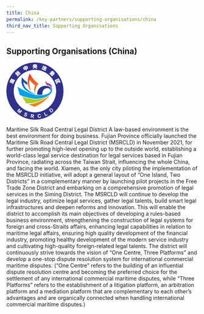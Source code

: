 ```yaml
---
title: China
permalink: /key-partners/supporting-organisations/china
third_nav_title: Supporting Organisations
---
```

<style>
   
  .img-logo img {
    max-height: 70px;
    width: auto; 
    margin-left: 0; 
    }
    
    .msrcld-logo img {
    max-height: 150px;
  }
</style>

## Supporting Organisations (China)

<div class="img-logo msrcld-logo">
  <img src="/images/logo-msrcld.png" title="MSRCLD Logo" alt="MSRCLD Logo">
</div>



Maritime Silk Road Central Legal District
A law-based environment is the best environment for doing business. Fujian Province officially launched the Maritime Silk Road Central Legal District (MSRCLD) in November 2021, for further promoting high-level opening up to the outside world, establishing a world-class legal service destination for legal services based in Fujian Province, radiating across the Taiwan Strait, influencing the whole China, and facing the world. 
Xiamen, as the only city piloting the implementation of the MSRCLD initiative, will adopt a general layout of “One Island, Two Districts” in a complementary manner by launching pilot projects in the Free Trade Zone District and embarking on a comprehensive promotion of legal services in the Siming District. The MSRCLD will continue to develop the legal industry, optimize legal services, gather legal talents, build smart legal infrastructures and deepen reforms and innovation. This will enable the district to accomplish its main objectives of developing a rules-based business environment, strengthening the construction of legal systems for foreign and cross-Straits affairs, enhancing legal capabilities in relation to maritime legal affairs, ensuring high quality development of the financial industry, promoting healthy development of the modern service industry and cultivating high-quality foreign-related legal talents. 
The district will continuously strive towards the vision of “One Centre, Three Platforms” and develop a one-stop dispute resolution system for international commercial maritime disputes. (“One Centre” refers to the building of an influential dispute resolution centre and becoming the preferred choice for the settlement of any international commercial maritime disputes, while “Three Platforms” refers to the establishment of a litigation platform, an arbitration platform and a mediation platform that are complementary to each other’s advantages and are organically connected when handling international commercial maritime disputes.)
